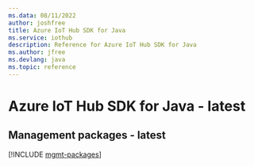 ```yaml
---
ms.data: 08/11/2022
author: joshfree
title: Azure IoT Hub SDK for Java
ms.service: iothub
description: Reference for Azure IoT Hub SDK for Java
ms.author: jfree
ms.devlang: java
ms.topic: reference
---
```

# Azure IoT Hub SDK for Java - latest

## Management packages - latest
[!INCLUDE [mgmt-packages](iot-hub-mgmt-index.md)]